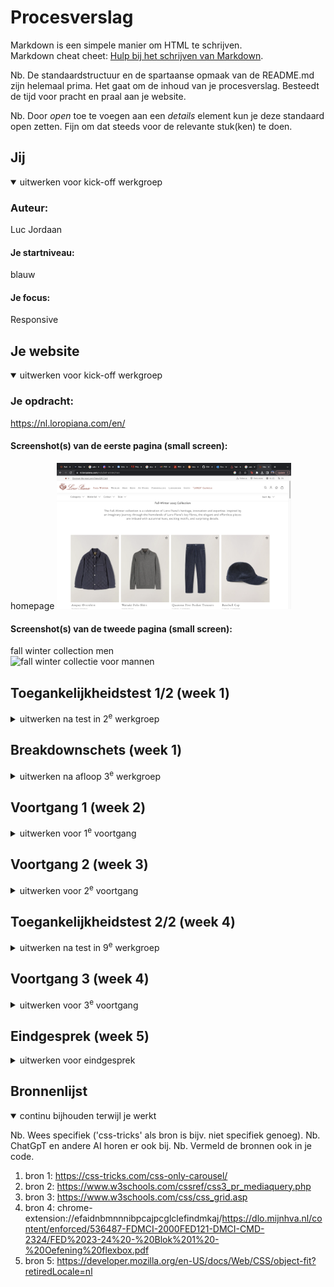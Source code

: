 # Procesverslag
Markdown is een simpele manier om HTML te schrijven.  
Markdown cheat cheet: [Hulp bij het schrijven van Markdown](https://github.com/adam-p/markdown-here/wiki/Markdown-Cheatsheet).

Nb. De standaardstructuur en de spartaanse opmaak van de README.md zijn helemaal prima. Het gaat om de inhoud van je procesverslag. Besteedt de tijd voor pracht en praal aan je website.

Nb. Door *open* toe te voegen aan een *details* element kun je deze standaard open zetten. Fijn om dat steeds voor de relevante stuk(ken) te doen.





## Jij

<details open>
  <summary>uitwerken voor kick-off werkgroep</summary>

  ### Auteur:
  Luc Jordaan

  #### Je startniveau:
  blauw

  #### Je focus:
  Responsive
 
</details>





## Je website

<details open>
  <summary>uitwerken voor kick-off werkgroep</summary>

  ### Je opdracht:
  https://nl.loropiana.com/en/

  #### Screenshot(s) van de eerste pagina (small screen): 
  homepage 
  <img src="readme-images/homepage.png" width="375px" alt="homepage van de website">

  #### Screenshot(s) van de tweede pagina (small screen):
  fall winter collection men  
  <img src="readme-images/fallwinter.png" width="375px" alt="fall winter collectie voor mannen">
 
</details>



## Toegankelijkheidstest 1/2 (week 1)

<details>
  <summary>uitwerken na test in 2<sup>e</sup> werkgroep</summary>

  ### Bevindingen
  Lijst met je bevindingen die in de test naar voren kwamen:

  Ik was in week 2 nog totaal niet ver met mijn eigen website. Ik was in de lessen voornamelijk bezig met de opdrachten, en dus niet met mijn website. Dit had als gevolg dat ik eigenlijk alleen een header had zonder vormgeving.

</details>



## Breakdownschets (week 1)

<details>
  <summary>uitwerken na afloop 3<sup>e</sup> werkgroep</summary>

  ### de hele pagina: 
  <img src="readme-images/Screenshot 2023-10-02 at 14.05.09.png" width="375px" alt="winkelmandje is leeg in groot scherm">

  ### dynamisch deel (bijv menu): 
  <img src="readme-images/Screenshot 2023-10-02 at 14.05.03.png" width="375px" alt="gesuggesteerde items in groot scherm (slider)">

  ### wellicht nog een dynamisch deel (bijv filter): 
  <img src="readme-images/Screenshot 2023-10-02 at 14.07.07.png" width="375px" alt="slider die groter en kleiner word op de pagina">

</details>





## Voortgang 1 (week 2)

<details>
  <summary>uitwerken voor 1<sup>e</sup> voortgang</summary>

  ### Stand van zaken
  hier dit ging goed & dit was lastig (neem ook screenshots op van delen van je website en code)

  <img src="readme-images/Screenshot 2023-10-02 at 14.08.16.png" width="375px" alt="code van mijn header/ hamburgermenudie niet goed werkt">

  -Ik heb heel lang zitten kloten met een hamburger menu en uiteindelijk is het soort van gelukt, maar ik ben er niet helemaal blij mee.


  ### Agenda voor meeting
  samen met je groepje opstellen

  | student 1      | student 2          | student 3    | student 4        |
  | ---            | ---                | ---          | ---              |
  | dit bespreken  | en dit             | en ik dit    | en dan ik dat    |
  | en dat ook nog | dit als er tijd is | nog een punt | dit wil ik zeker |
  | ...            | ...                | ...          | ...              |


  ### Verslag van meeting
  hier na afloop snel de uitkomsten van de meeting vastleggen

  - punt 1: Ik moet mijn header echt afmaken
  - punt 2: Ik moet eerst even de basis elementen in HTML zetten voordat ik teveel aan mijn vormgeving zit.
  - nog een punt: Mijn background image werkte niet mee.
  - ...

</details>





## Voortgang 2 (week 3)

<details>
  <summary>uitwerken voor 2<sup>e</sup> voortgang</summary>

  ### Stand van zaken
  hier dit ging goed & dit was lastig (neem ook screenshots op van delen van je website en code)

  <img src="readme-images/Screenshot 2023-10-02 at 14.11.18.png" width="375px" alt="screenshot van elementen op tweede pagina">

  -Dit is een element van mijn tweede pagina die lastig leek, en die ik wil proberen.


  ### Agenda voor meeting
  samen met je groepje opstellen

  | student 1      | student 2          | student 3    | student 4        |
  | ---            | ---                | ---          | ---              |
  | dit bespreken  | en dit             | en ik dit    | en dan ik dat    |
  | en dat ook nog | dit als er tijd is | nog een punt | dit wil ik zeker |
  | ...            | ...                | ...          | ...              |


  ### Verslag van meeting
  hier na afloop snel de uitkomsten van de meeting vastleggen

  - punt 1: Ik heb de basis elementen in HTML en moet nu gaan beginnen aan de vormgeving
  - punt 2: De vormgeving is moeilijker dan ik dacht, en ik ben al heel veel tijd kwijt daaraan.
  - nog een punt
- ...

</details>





## Toegankelijkheidstest 2/2 (week 4)

<details>
  <summary>uitwerken na test in 9<sup>e</sup> werkgroep</summary>

  ### Bevindingen
  Lijst met je bevindingen die in de test naar voren kwamen (geef ook aan wat er verbeterd is):

  -Veel van mijn elementen had ik niet in een echte link gemaakt, maar meer gebruikt als filler. Hierdoor werkte de screenreader niet helemaal.
  -Verder werkte het navigeren door de site prima.

</details>





## Voortgang 3 (week 4)

<details>
  <summary>uitwerken voor 3<sup>e</sup> voortgang</summary>

  ### Stand van zaken
  hier dit ging goed & dit was lastig (neem ook screenshots op van delen van je website en code)

  <img src="readme-images/Screenshot 2023-10-02 at 13.45.55.png" width="375px" alt="section tennis walk shoes lukt niet">
  <img src="readme-images/Screenshot 2023-10-02 at 14.01.49.png" width="375px" alt="code van section tennis walk shoes">

  -ik had wat problemen met dit gedeelte en het lukte mij niet om het zelf op te lossen. Dus ik ben zo ver gekomen als mij zonder hulp gaat lukken, en de rest laat ik helaas voor wat het is. De vormgeving is uiteindelijk niet het belangrijkste.


  ### Agenda voor meeting
  samen met je groepje opstellen

  | student 1      | student 2          | student 3    | student 4        |
  | ---            | ---                | ---          | ---              |
  | dit bespreken  | en dit             | en ik dit    | en dan ik dat    |
  | en dat ook nog | dit als er tijd is | nog een punt | dit wil ik zeker |
  | ...            | ...                | ...          | ...              |


  ### Verslag van meeting
  hier na afloop snel de uitkomsten van de meeting vastleggen

  - punt 1: Ik moet mijn hamburger menu nog fixen.
  - punt 2: Ook moet ik nog bepaalde dingen responsive maken zoals de nav en de section van de tennis schoenen..
  - nog een punt
  - ...

</details>





## Eindgesprek (week 5)

<details>
  <summary>uitwerken voor eindgesprek</summary>

  ### Je uitkomst - karakteristiek screenshots:
  <img src="readme-images/Screenshot 2023-10-02 at 13.59.38.png" width="375px" alt="uitomst opdracht 1">

  -In het algemeen ben ik best blij met hoe mijn eigen website is geworden. Het heeft zeker het gevoel van de Loro Piana website. Er zijn bepaalde dingen die ik nog zou willen verbeteren maar daar had ik extra hulp bij nodig.


  ### Dit ging goed/Heb ik geleerd: 
  Korte omschrijving met plaatjes

  <img src="readme-images/Screenshot 2023-10-02 at 13.46.31.png" width="375px" alt="Responsive heb ik veel geleerd">

  -Ik heb veel geleerd over grids gebruiken en hoe ik een website responsive moet. En ik ben vooral trots op deze elementen.

  ### Dit was lastig/Is niet gelukt:
  Korte omschrijving met plaatjes

  <img src="readme-images/Screenshot 2023-10-02 at 13.45.55.png" width="375px" alt="bummer">

-Wat minder goed ging was deze section met de tennis schoenen. Het was een ingewikkelde grid en het lukte mij niet om het te laten lijken op de website. Ook lukte het mij niet om de nav helemaal te maken zoals in de echte site, want het veranderde de responsivness van de site.

</details>





## Bronnenlijst

<details open>
  <summary>continu bijhouden terwijl je werkt</summary>

  Nb. Wees specifiek ('css-tricks' als bron is bijv. niet specifiek genoeg). 
  Nb. ChatGpT en andere AI horen er ook bij.
  Nb. Vermeld de bronnen ook in je code.

  1. bron 1: https://css-tricks.com/css-only-carousel/
  2. bron 2: https://www.w3schools.com/cssref/css3_pr_mediaquery.php
  3. bron 3: https://www.w3schools.com/css/css_grid.asp
  4. bron 4: chrome-extension://efaidnbmnnnibpcajpcglclefindmkaj/https://dlo.mijnhva.nl/content/enforced/536487-FDMCI-2000FED121-DMCI-CMD-2324/FED%2023-24%20-%20Blok%201%20-%20Oefening%20flexbox.pdf
  5. bron 5: https://developer.mozilla.org/en-US/docs/Web/CSS/object-fit?retiredLocale=nl

</details>